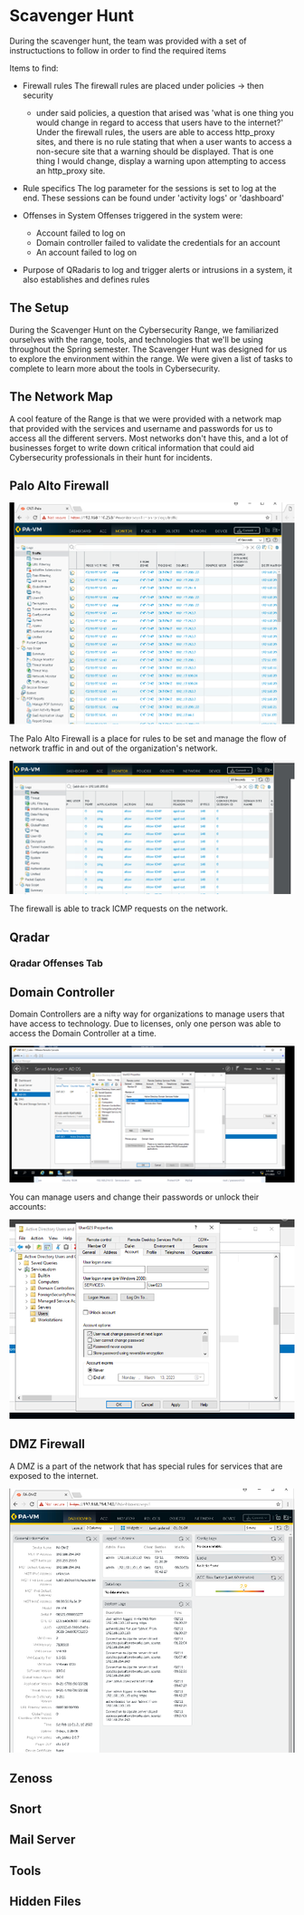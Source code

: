 # Scavenger Hunt

During the scavenger hunt, the team was provided with a set of instructuctions to follow in order to find the required items

Items to find:

* Firewall rules
The firewall rules are placed under policies  -> then security
  * under said policies, a question that arised was 'what is one thing you would change in regard to access that users have to the internet?'
Under the firewall rules, the users are able to access http_proxy sites, and there is no rule stating that when a user wants to access a non-secure site that a warning should be displayed. That is one thing I would change, display a warning upon attempting to access an http_proxy site.
* Rule specifics
The log parameter for the sessions is set to log at the end. These sessions can be found under 'activity logs' or 'dashboard'
* Offenses in System
Offenses triggered in the system were:
  * Account failed to log on
  * Domain controller failed to validate the credentials for an account
  * An account failed to log on

* Purpose of QRadaris to log and trigger alerts or intrusions in a system, it also establishes and defines rules

## The Setup

During the Scavenger Hunt on the Cybersecurity Range, we familiarized ourselves with the range, tools, and technologies that we'll be using throughout the Spring semester. The Scavenger Hunt was designed for us to explore the environment within the range. We were given a list of tasks to complete to learn more about the tools in Cybersecurity.

## The Network Map

A cool feature of the Range is that we were provided with a network map that provided with the services and username and passwords for us to access all the different servers. Most networks don't have this, and a lot of businesses forget to write down critical information that could aid Cybersecurity professionals in their hunt for incidents. 

## Palo Alto Firewall

![Palo Alto Firewall Logs](/scavenger-hunt/img/scavengerHunt_Firewall_logs.png "Palo Alto Firewall Logs")

The Palo Alto Firewall is a place for rules to be set and manage the flow of network traffic in and out of the organization's network.

![Palo Alto Firewall Ping Query](/scavenger-hunt/img/scavengerHunt_Firewall_pingQuery.png "Palo Alto Firewall Ping Query")

The firewall is able to track ICMP requests on the network.

## Qradar

### Qradar Offenses Tab

## Domain Controller

Domain Controllers are a nifty way for organizations to manage users that have access to technology. Due to licenses, only one person was able to access the Domain Controller at a time.

![Domain Controller](/scavenger-hunt/img/scavengerHunt_domainController_locateUserGroups.png "Domain Controller")

You can manage users and change their passwords or unlock their accounts:

![Domain Controller User Password](/scavenger-hunt/img/scavengerHunt_domainController_locateUserChangePasswod.png "Domain Controller User Password")

## DMZ Firewall

A DMZ is a part of the network that has special rules for services that are exposed to the internet. 

![DMZ](/scavenger-hunt/img/scavengerHunt_dmzFirewall_adminPage.png "DMZ Firewall")

## Zenoss

## Snort

## Mail Server

## Tools

## Hidden Files

